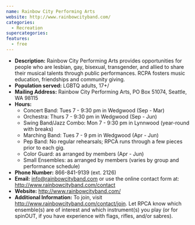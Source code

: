 ```yaml
---
name: Rainbow City Performing Arts
website: http://www.rainbowcityband.com/
categories:
  - Recreation
supercategories:
features:
  - free
---
```

- **Description:** Rainbow City Performing Arts provides opportunities for people who are lesbian, gay, bisexual, transgender, and allied to share their musical talents through public performances. RCPA fosters music education, friendships and community giving.
- **Population served:** LGBTQ adults, 17+/
- **Mailing Address:** Rainbow City Performing Arts, PO Box 51074, Seattle, WA 98115
- **Hours:** 
   - Concert Band: Tues 7 - 9:30 pm in Wedgwood (Sep - Mar)
   - Orchestra: Thurs 7 - 9:30 pm in Wedgwood (Sep - Jun)
   - Swing Band/Jazz Combo: Mon 7 - 9:30 pm in Lynnwood (year-round with breaks)
   - Marching Band: Tues 7 - 9 pm in Wedgwood (Apr - Jun)
   - Pep Band: No regular rehearsals; RPCA runs through a few pieces prior to each gig.
   - Color Guard: as arranged by members (Apr - Jun)
   - Small Ensembles: as arranged by members (varies by group and performance schedule)
- **Phone Number:** 866-841-9139 (ext. 2126)
- **Email:** info@rainbowcityband.com or use the online contact form at: <http://www.rainbowcityband.com/contact>
- **Website:** http://www.rainbowcityband.com/
- **Additional Information:** To join, visit <http://www.rainbowcityband.com/contact/join>. Let RPCA know which ensemble(s) are of interest and which instrument(s) you play (or for spinOUT, if you have experience with flags, rifles, and/or sabres). 
